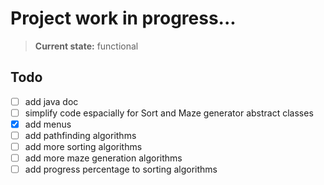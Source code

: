 # Project work in progress... 
> **Current state:** functional
## Todo
- [ ] add java doc
- [ ] simplify code espacially for Sort and Maze generator abstract classes
- [X] add menus
- [ ] add pathfinding algorithms
- [ ] add more sorting algorithms
- [ ] add more maze generation algorithms
- [ ] add progress percentage to sorting algorithms
